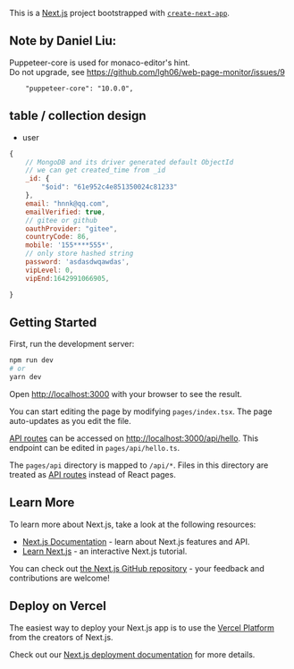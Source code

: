 This is a [Next.js](https://nextjs.org/) project bootstrapped with [`create-next-app`](https://github.com/vercel/next.js/tree/canary/packages/create-next-app).  

## Note by Daniel Liu:
Puppeteer-core is used for monaco-editor's hint.  
Do not upgrade, see https://github.com/lgh06/web-page-monitor/issues/9  
```
    "puppeteer-core": "10.0.0",
```

## table / collection design  
- user  

```javascript
{
    // MongoDB and its driver generated default ObjectId
    // we can get created_time from _id
    _id: {
        "$oid": "61e952c4e851350024c81233"
    },
    email: "hnnk@qq.com",
    emailVerified: true,
    // gitee or github
    oauthProvider: "gitee",
    countryCode: 86,
    mobile: '155****555*',
    // only store hashed string
    password: 'asdasdwqawdas',
    vipLevel: 0,
    vipEnd:1642991066905,

}

```

## Getting Started

First, run the development server:

```bash
npm run dev
# or
yarn dev
```

Open [http://localhost:3000](http://localhost:3000) with your browser to see the result.

You can start editing the page by modifying `pages/index.tsx`. The page auto-updates as you edit the file.

[API routes](https://nextjs.org/docs/api-routes/introduction) can be accessed on [http://localhost:3000/api/hello](http://localhost:3000/api/hello). This endpoint can be edited in `pages/api/hello.ts`.

The `pages/api` directory is mapped to `/api/*`. Files in this directory are treated as [API routes](https://nextjs.org/docs/api-routes/introduction) instead of React pages.

## Learn More

To learn more about Next.js, take a look at the following resources:

- [Next.js Documentation](https://nextjs.org/docs) - learn about Next.js features and API.
- [Learn Next.js](https://nextjs.org/learn) - an interactive Next.js tutorial.

You can check out [the Next.js GitHub repository](https://github.com/vercel/next.js/) - your feedback and contributions are welcome!

## Deploy on Vercel

The easiest way to deploy your Next.js app is to use the [Vercel Platform](https://vercel.com/new?utm_medium=default-template&filter=next.js&utm_source=create-next-app&utm_campaign=create-next-app-readme) from the creators of Next.js.

Check out our [Next.js deployment documentation](https://nextjs.org/docs/deployment) for more details.
